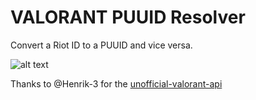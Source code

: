 # VALORANT PUUID Resolver

Convert a Riot ID to a PUUID and vice versa.

![alt text](https://cdn.discordapp.com/attachments/1190781449197068409/1190781602800877648/image.png?ex=65a30cc9&is=659097c9&hm=18f964684156a0fd3aaddb62d8d24c7151249c6119df6e7b55d8fd9a63c0654c&)

Thanks to @Henrik-3 for the [unofficial-valorant-api](https://github.com/Henrik-3/unofficial-valorant-api)
